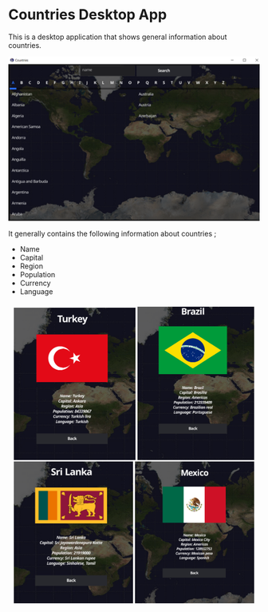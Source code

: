 
# Countries Desktop App
This is a desktop application that shows general information about countries.

![](./assets/main.png)

It generally contains the following information about countries ;
  + Name     
  + Capital
  + Region 
  + Population
  + Currency
  + Language


<p align="center" style="padding: 8px">
<img alt="" src="./assets/turkey.png" width="50%">
<img alt="" src="./assets/brazil.png" width="48%">
  <img alt="" src="./assets/sri-lanka.png" width="49%">
<img alt="" src="./assets/mexico.PNG" width="49%" >

